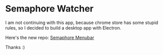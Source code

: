 # Semaphore Watcher

I am not continuing with this app, because chrome store has some stupid rules, so I decided to build a desktop app with Electron.

Here's the new repo: [Semaphore Menubar](https://github.com/djalmaaraujo/semaphore-menubar)

Thanks :)
